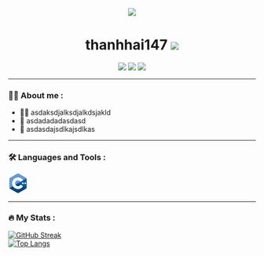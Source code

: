 <div id="header" align="center">
  <img src="https://media2.giphy.com/media/zhYSVCirREeIZtONCI/giphy.gif?cid=790b76112126c913f5e0f6a83987bff14c6c09215145fa47&rid=giphy.gif&ct=s"  height="200"/>
  <h1>
    thanhhai147
    <img src="https://media.giphy.com/media/hvRJCLFzcasrR4ia7z/giphy.gif" width="50"/>
  </h1>
</div>
<div id="badges" align="center">
  <img src="https://img.shields.io/badge/Facebook-blue?logo=Facebook&logoColor=white&style=for-the-badge" />
  <img src="https://img.shields.io/badge/Linkedin-blue?logo=Linkedin&logoColor=white&style=for-the-badge"/>
  <img src="https://img.shields.io/badge/Gmail-red?logo=Gmail&logoColor=white&style=for-the-badge" />
</div>

---
### :man_technologist: About me :
- :man_student: asdaksdjalksdjalkdsjakld
- :telescope: asdadadadasdasd
- :book: asdasdajsdlkajsdlkas

---

### :hammer_and_wrench: Languages and Tools :
<div>
  <img src="https://github.com/devicons/devicon/blob/master/icons/cplusplus/cplusplus-original.svg" width="40" />
</div>

---

### :fire: My Stats :

[![GitHub Streak](http://github-readme-streak-stats.herokuapp.com?user=thanhhai147&theme=tokyonight_duo&border_radius=10)](https://git.io/streak-stats)
</br>
[![Top Langs](https://github-readme-stats.vercel.app/api/top-langs/?username=thanhhai147&layout=compact&theme=tokyonight)](https://github.com/anuraghazra/github-readme-stats)
